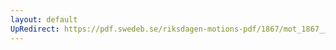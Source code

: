 ```yaml
---
layout: default
UpRedirect: https://pdf.swedeb.se/riksdagen-motions-pdf/1867/mot_1867__fk__00015/mot_1867__fk__00015_002.pdf
---
```

